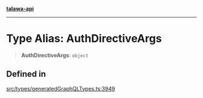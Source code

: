 [**talawa-api**](../../../README.md)

***

# Type Alias: AuthDirectiveArgs

> **AuthDirectiveArgs**: `object`

## Defined in

[src/types/generatedGraphQLTypes.ts:3949](https://github.com/Suyash878/talawa-api/blob/f376d03c37e9acd046e7cc983947432c95f74442/src/types/generatedGraphQLTypes.ts#L3949)
